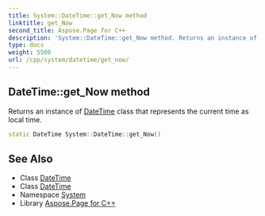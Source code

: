 ```yaml
---
title: System::DateTime::get_Now method
linktitle: get_Now
second_title: Aspose.Page for C++
description: 'System::DateTime::get_Now method. Returns an instance of DateTime class that represents the current time as local time in C++.'
type: docs
weight: 5500
url: /cpp/system/datetime/get_now/
---
```

## DateTime::get_Now method


Returns an instance of [DateTime](../) class that represents the current time as local time.

```cpp
static DateTime System::DateTime::get_Now()
```

## See Also

* Class [DateTime](../)
* Class [DateTime](../)
* Namespace [System](../../)
* Library [Aspose.Page for C++](../../../)
